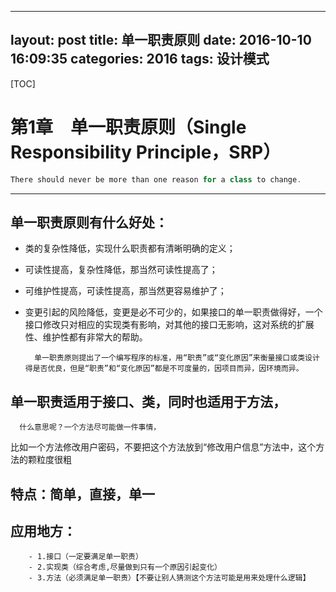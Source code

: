 
---
layout: post
title: 单一职责原则
date: 2016-10-10 16:09:35
categories: 2016
tags: 设计模式
---

[TOC]


# 第1章　单一职责原则（Single Responsibility Principle，SRP）
```java
There should never be more than one reason for a class to change.
```

---
## 单一职责原则有什么好处：
- 类的复杂性降低，实现什么职责都有清晰明确的定义；
- 可读性提高，复杂性降低，那当然可读性提高了；
- 可维护性提高，可读性提高，那当然更容易维护了；
- 变更引起的风险降低，变更是必不可少的，如果接口的单一职责做得好，一个接口修改只对相应的实现类有影响，对其他的接口无影响，这对系统的扩展性、维护性都有非常大的帮助。

        单一职责原则提出了一个编写程序的标准，用“职责”或“变化原因”来衡量接口或类设计得是否优良，但是“职责”和“变化原因”都是不可度量的，因项目而异，因环境而异。


## 单一职责适用于接口、类，同时也适用于方法，
      什么意思呢？一个方法尽可能做一件事情，
比如一个方法修改用户密码，不要把这个方法放到“修改用户信息”方法中，这个方法的颗粒度很粗
## 特点：简单，直接，单一

## 应用地方：
        - 1.接口（一定要满足单一职责）
        - 2.实现类（综合考虑,尽量做到只有一个原因引起变化）
        - 3.方法（必须满足单一职责）【不要让别人猜测这个方法可能是用来处理什么逻辑】